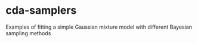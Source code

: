 # cda-samplers
Examples of fitting a simple Gaussian mixture model with different Bayesian sampling methods
